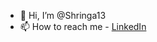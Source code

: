 - 👋 Hi, I’m @Shringa13
- 📫 How to reach me - [LinkedIn](https://www.linkedin.com/in/shringabais/)

<!---
Shringa13/Shringa13 is a ✨ special ✨ repository because its `README.md` (this file) appears on your GitHub profile.
You can click the Preview link to take a look at your changes.
--->
